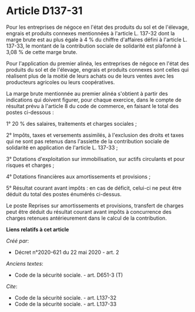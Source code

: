 # Article D137-31

Pour les entreprises de négoce en l'état des produits du sol et de l'élevage, engrais et produits connexes mentionnées à
l'article L. 137-32 dont la marge brute est au plus égale à 4 % du chiffre d'affaires défini à l'article L. 137-33, le
montant de la contribution sociale de solidarité est plafonné à 3,08 % de cette marge brute. 

Pour l'application du premier alinéa, les entreprises de négoce en l'état des produits du sol et de l'élevage, engrais et
produits connexes sont celles qui réalisent plus de la moitié de leurs achats ou de leurs ventes avec les producteurs
agricoles ou leurs coopératives. 

La marge brute mentionnée au premier alinéa s'obtient à partir des indications qui doivent figurer, pour chaque exercice,
dans le compte de résultat prévu à l'article 8 du code de commerce, en faisant le total des postes ci-dessous : 

1° 20 % des salaires, traitements et charges sociales ; 

2° Impôts, taxes et versements assimilés, à l'exclusion des droits et taxes qui ne sont pas retenus dans l'assiette de la
contribution sociale de solidarité en application de l'article L. 137-33 ; 

3° Dotations d'exploitation sur immobilisation, sur actifs circulants et pour risques et charges ; 

4° Dotations financières aux amortissements et provisions ; 

5° Résultat courant avant impôts : en cas de déficit, celui-ci ne peut être déduit du total des postes énumérés ci-dessus. 

Le poste Reprises sur amortissements et provisions, transfert de charges peut être déduit du résultat courant avant impôts à
concurrence des charges retenues antérieurement dans le calcul de la contribution.

**Liens relatifs à cet article**

_Créé par_:

  - Décret n°2020-621 du 22 mai 2020 - art. 2

_Anciens textes_:

  - Code de la sécurité sociale. - art. D651-3 (T)

_Cite_:

  - Code de la sécurité sociale. - art. L137-32
  - Code de la sécurité sociale. - art. L137-33
